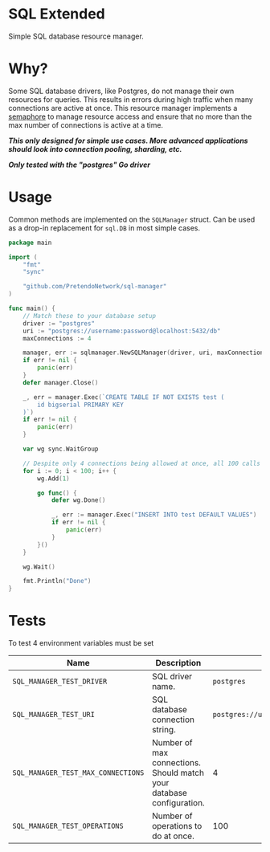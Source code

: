 # SQL Extended
Simple SQL database resource manager.

# Why?
Some SQL database drivers, like Postgres, do not manage their own resources for queries. This results in errors during high traffic when many connections are active at once. This resource manager implements a [semaphore](https://pkg.go.dev/golang.org/x/sync/semaphore) to manage resource access and ensure that no more than the max number of connections is active at a time.

***This only designed for simple use cases. More advanced applications should look into connection pooling, sharding, etc.***

***Only tested with the "postgres" Go driver***

# Usage
Common methods are implemented on the `SQLManager` struct. Can be used as a drop-in replacement for `sql.DB` in most simple cases.

```go
package main

import (
	"fmt"
	"sync"

	"github.com/PretendoNetwork/sql-manager"
)

func main() {
	// Match these to your database setup
	driver := "postgres"
	uri := "postgres://username:password@localhost:5432/db"
	maxConnections := 4

	manager, err := sqlmanager.NewSQLManager(driver, uri, maxConnections)
	if err != nil {
		panic(err)
	}
	defer manager.Close()

	_, err = manager.Exec(`CREATE TABLE IF NOT EXISTS test (
		id bigserial PRIMARY KEY
	)`)
	if err != nil {
		panic(err)
	}

	var wg sync.WaitGroup

	// Despite only 4 connections being allowed at once, all 100 calls succeed without issue
	for i := 0; i < 100; i++ {
		wg.Add(1)

		go func() {
			defer wg.Done()

			_, err := manager.Exec("INSERT INTO test DEFAULT VALUES")
			if err != nil {
				panic(err)
			}
		}()
	}

	wg.Wait()

	fmt.Println("Done")
}
```

# Tests
To test 4 environment variables must be set

| Name                               | Description                                                          | Example                                          |
| ---------------------------------- | -------------------------------------------------------------------- | ------------------------------------------------ |
| `SQL_MANAGER_TEST_DRIVER`          | SQL driver name.                                                     | `postgres`                                       |
| `SQL_MANAGER_TEST_URI`             | SQL database connection string.                                      | `postgres://username:password@localhost:5432/db` |
| `SQL_MANAGER_TEST_MAX_CONNECTIONS` | Number of max connections. Should match your database configuration. | 4                                                |
| `SQL_MANAGER_TEST_OPERATIONS`      | Number of operations to do at once.                                  | 100                                              |